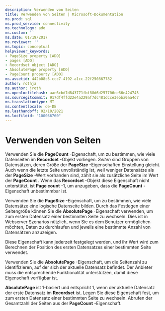 ```yaml
---
description: Verwenden von Seiten
title: Verwenden von Seiten | Microsoft-Dokumentation
ms.prod: sql
ms.prod_service: connectivity
ms.technology: ado
ms.custom: ''
ms.date: 01/19/2017
ms.reviewer: ''
ms.topic: conceptual
helpviewer_keywords:
- PageSize property [ADO]
- pages [ADO]
- Recordset object [ADO]
- AbsolutePage property [ADO]
- PageCount property [ADO]
ms.assetid: 442b08c5-ccc7-4192-a1cc-22f250867782
author: rothja
ms.author: jroth
ms.openlocfilehash: aae6cbd7d843771fbf88d6d257706ce66e424745
ms.sourcegitcommit: 917df4ffd22e4a229af7dc481dcce3ebba0aa4d7
ms.translationtype: MT
ms.contentlocale: de-DE
ms.lasthandoff: 02/10/2021
ms.locfileid: "100036760"
---
```

# <a name="using-pages"></a>Verwenden von Seiten
Verwenden Sie die **PageCount** -Eigenschaft, um zu bestimmen, wie viele Datenseiten im **Recordset** -Objekt vorliegen. *Seiten* sind Gruppen von Datensätzen, deren Größe der **PageSize** -Eigenschaften Einstellung gleicht. Auch wenn die letzte Seite unvollständig ist, weil weniger Datensätze als der **PageSize** -Wert vorhanden sind, zählt sie als zusätzliche Seite im Wert der **PageCount** . Wenn das **Recordset** -Objekt diese Eigenschaft nicht unterstützt, ist **Page count** -1, um anzugeben, dass die **PageCount** -Eigenschaft unbestimmbar ist.  
  
 Verwenden Sie die **PageSize** -Eigenschaft, um zu bestimmen, wie viele Datensätze eine logische Datenseite bilden. Durch das Festlegen einer Seitengröße können Sie die **AbsolutePage** -Eigenschaft verwenden, um zum ersten Datensatz einer bestimmten Seite zu wechseln. Dies ist in Webserver Szenarios nützlich, wenn Sie es dem Benutzer ermöglichen möchten, Daten zu durchlaufen und jeweils eine bestimmte Anzahl von Datensätzen anzuzeigen.  
  
 Diese Eigenschaft kann jederzeit festgelegt werden, und ihr Wert wird zum Berechnen der Position des ersten Datensatzes einer bestimmten Seite verwendet.  
  
 Verwenden Sie die **AbsolutePage** -Eigenschaft, um die Seitenzahl zu identifizieren, auf der sich der aktuelle Datensatz befindet. Der Anbieter muss die entsprechende Funktionalität unterstützen, damit diese Eigenschaft verfügbar ist.  
  
 **AbsolutePage** ist 1-basiert und entspricht 1, wenn der aktuelle Datensatz der erste Datensatz im **Recordset** ist. Legen Sie diese Eigenschaft fest, um zum ersten Datensatz einer bestimmten Seite zu wechseln. Abrufen der Gesamtzahl der Seiten aus der **PageCount** -Eigenschaft.
